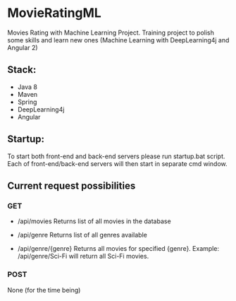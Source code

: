 # MovieRatingML
Movies Rating with Machine Learning Project. Training project to polish some skills and learn new ones (Machine Learning with DeepLearning4j and Angular 2)


## Stack:
- Java 8
- Maven
- Spring
- DeepLearning4j
- Angular


## Startup:
To start both front-end and back-end servers please run startup.bat script. Each of front-end/back-end servers will then start in separate cmd window.

## Current request possibilities
### GET
- /api/movies
Returns list of all movies in the database

- /api/genre
Returns list of all genres available

- /api/genre/{genre}
Returns all movies for specified {genre}. Example: /api/genre/Sci-Fi will return all Sci-Fi movies.

### POST
None (for the time being)
